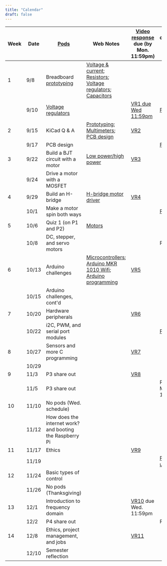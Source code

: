 ```yaml
---
title: "Calendar"
draft: false
---
```




|     Week    |     Date    |     [Pods](http://andnowforelectronics.com/logistics/syllabus/#synchronous-elements)    |     Web Notes    |     [Video response](http://andnowforelectronics.com/logistics/syllabus/#video-responses-20) due (by Mon. 11:59pm)    |     Project deliverables due (by Wed. 11:59pm)    |
|-|-|-|-|-|-|
|     1    |     9/8    |     Breadboard [prototyping](http://andnowforelectronics.com/notes/prototyping/)    |     [Voltage & current](http://andnowforelectronics.com/notes/voltage-and-current/); [Resistors](http://andnowforelectronics.com/notes/resistors/); [Voltage regulators](http://andnowforelectronics.com/notes/voltage-regulation/); [Capacitors](http://andnowforelectronics.com/notes/capacitors/)    |          |          |
|          |     9/10    |     [Voltage regulators](http://andnowforelectronics.com/notes/voltage-regulation/)    |         |     [VR1 due Wed 11:59pm](http://flipgrid.com/me30)    |     [P1   proto](http://andnowforelectronics.com/logistics/projects/#project-1-build-a-breadboard-power-supply)    |
|     2    |     9/15    |     KiCad Q & A    |     [Prototyping](http://andnowforelectronics.com/notes/prototyping/); [Multimeters](http://andnowforelectronics.com/notes/multimeter/); [PCB design](http://andnowforelectronics.com/notes/pcb/)    |     [VR2](http://flipgrid.com/me30)    |          |
|          |     9/17    |     PCB design    |         |          |     [P1   PCB](http://andnowforelectronics.com/logistics/projects/#project-1-build-a-breadboard-power-supply)    |
|     3    |     9/22    |     Build a BJT circuit with a motor    |     [Low power/high power](http://andnowforelectronics.com/notes/low-power-high-power/)    |     [VR3](http://flipgrid.com/me30)    |          |
|          |     9/24    |     Drive a motor with a MOSFET    |         |          |          |
|     4    |     9/29    |     Build an H-bridge    |     [H-bridge motor driver](http://andnowforelectronics.com/notes/h-bridge/)    |     [VR4](http://flipgrid.com/me30)    |          |
|          |     10/1    |     Make a motor spin both ways    |         |          |     [P2 proto](https://canvas.tufts.edu/courses/22096/assignments/107779)     |
|     5    |     10/6    |     Quiz 1 (on P1 and P2)    |     [Motors](http://andnowforelectronics.com/notes/motors/)    |         |          |
|          |     10/8    |     DC, stepper, and servo motors    |         |          |     P2 PCB    |
|     6    |     10/13    |     Arduino challenges    |     [Microcontrollers](http://andnowforelectronics.com/notes/microcontrollers/); [Arduino MKR 1010 Wifi](http://andnowforelectronics.com/notes/arduino-mkr-wifi-1010-hardware/); [Arduino programming](http://andnowforelectronics.com/notes/arduino-programming/)     |     [VR5](http://flipgrid.com/me30)    |          |
|          |     10/15    |     Arduino challenges, cont'd    |         |          |          |
|     7    |     10/20    |     Hardware peripherals    |         |     [VR6](http://flipgrid.com/me30)    |          |
|          |     10/22    |     i2C, PWM, and serial port modules    |         |          |     [P3 proto](https://canvas.tufts.edu/courses/22096/assignments/107781)    |
|     8    |     10/27    |     Sensors and more C programming    |         |     [VR7](http://flipgrid.com/me30)    |          |
|          |     10/29    |          |         |          |          |
|     9    |     11/3    |     P3 share out    |         |     [VR8](http://flipgrid.com/me30)    |          |
|          |     11/5    |     P3 share out    |         |          |     P3 final due Mon. 11:59pm   |
|     10    |     11/10    |     No pods (Wed. schedule)    |         |          |          |
|          |     11/12    |     How does the internet work? and booting the Raspberry Pi    |         |          |          |
|     11    |     11/17    |     Ethics    |         |     [VR9](http://flipgrid.com/me30)    |          |
|          |     11/19    |          |         |          |     [P4 mock-up](https://canvas.tufts.edu/courses/22096/assignments/107783)    |
|     12    |     11/24    |     Basic types of control    |         |          |          |
|          |     11/26    |     No pods (Thanksgiving)    |         |          |          |
|     13    |     12/1    |     Introduction to frequency domain    |         |     [VR10](http://flipgrid.com/me30) due Wed. 11:59pm    |          |
|          |     12/2    |     P4 share out    |         |          |     P4 final    |
|     14    |     12/8    |     Ethics, project management, and jobs    |         |     [VR11](http://flipgrid.com/me30)    |          |
|          |     12/10    |     Semester reflection    |         |          |          |
